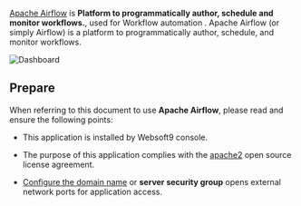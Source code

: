 [Apache Airflow](https://airflow.apache.org/) is **Platform to programmatically author, schedule and monitor workflows.**, used for Workflow automation . Apache Airflow (or simply Airflow) is a platform to programmatically author, schedule, and monitor workflows.


![Dashboard](https://libs.websoft9.com/Websoft9/DocsPicture/zh/airflow/airflow-gui-websoft9.png)


## Prepare

When referring to this document to use **Apache Airflow**, please read and ensure the following points:

- This application is installed by Websoft9 console.

- The purpose of this application complies with the [apache2](https://opensource.org/licenses/Apache-2.0) open source license agreement.

- [Configure the domain name](./domain-set) or **server security group** opens external network ports for application access.